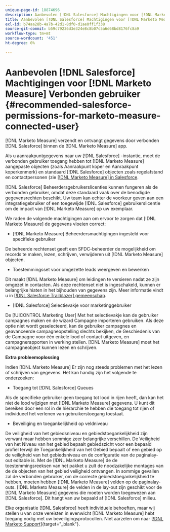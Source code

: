 ```yaml
---
unique-page-id: 18874696
description: Aanbevolen [!DNL Salesforce] Machtigingen voor [!DNL Marketo Measure] Verbonden gebruiker - [!DNL Marketo Measure] - Productdocumentatie
title: Aanbevolen [!DNL Salesforce] Machtigingen voor [!DNL Marketo Measure] Verbonden gebruiker
exl-id: b74aa28b-4a7b-42d1-8df0-d1ae0ff1f338
source-git-commit: b59c79236d3e324e8c8b07c5a6d68bd8176fc8a9
workflow-type: tm+mt
source-wordcount: '451'
ht-degree: 0%

---
```


# Aanbevolen [!DNL Salesforce] Machtigingen voor [!DNL Marketo Measure] Verbonden gebruiker {#recommended-salesforce-permissions-for-marketo-measure-connected-user}

[!DNL Marketo Measure] verzendt en ontvangt gegevens door verbonden [!DNL Salesforce] binnen de [!DNL Marketo Measure] app.

Als u aanraakpuntgegevens naar uw [!DNL Salesforce] -instantie, moet de verbonden gebruiker toegang hebben tot [!DNL Marketo Measure] aangepaste objecten (zoals Aanraakpunt koper en Aanraakpunt koperkenmerk) en standaard [!DNL Salesforce] objecten zoals regelafstand en contactpersonen (zie [[!DNL Marketo Measure] in Salesforce](/help/configuration-and-setup/marketo-measure-and-salesforce/how-marketo-measure-and-salesforce-interact.md).

[!DNL Salesforce] Beheerdersgebruikerslicenties kunnen fungeren als de verbonden gebruiker, omdat deze standaard vaak over de benodigde gegevensrechten beschikt. Uw team kan echter de voorkeur geven aan een integratiegebruiker of een toegewijde [!DNL Salesforce] gebruikerslicentie om de impact van [!DNL Marketo Measure] op uw exemplaar.

We raden de volgende machtigingen aan om ervoor te zorgen dat [!DNL Marketo Measure] de gegevens vloeien correct:

* [!DNL Marketo Measure] Beheerdersmachtigingen ingesteld voor specifieke gebruiker

De beheerde rechtenset geeft een SFDC-beheerder de mogelijkheid om records te maken, lezen, schrijven, verwijderen uit [!DNL Marketo Measure] objecten.

* Toestemmingsset voor omgezette leads weergeven en bewerken

Dit maakt [!DNL Marketo Measure] om leidingen te versieren nadat ze zijn omgezet in contacten. Als deze rechtenset niet is ingeschakeld, kunnen er belangrijke hiaten in het bijhouden van gegevens zijn. Meer informatie vindt u in [[!DNL Salesforce Trailblazer] gemeenschap](https://help.salesforce.com/articleView?id=leads_view_edit_converted.htm&amp;type=5).

* [!DNL Salesforce] Selectievakje voor marketinggebruiker

De [!UICONTROL Marketing User] Met het selectievakje kan de gebruiker campagnes maken en de wizard Campagne importeren gebruiken. Als deze optie niet wordt geselecteerd, kan de gebruiker campagnes en geavanceerde campagneopstelling slechts bekijken, de Geschiedenis van de Campagne voor één enkele lood of contact uitgeven, en campagnerapporten in werking stellen. [!DNL Marketo Measure] moet het campagneobject kunnen lezen en schrijven.

**Extra probleemoplossing**

Indien [!DNL Marketo Measure] Er zijn nog steeds problemen met het lezen of schrijven van gegevens. Het kan handig zijn het volgende te onderzoeken:

* Toegang tot [!DNL Salesforce] Queues

Als de specifieke gebruiker geen toegang tot lood in rijen heeft, dan kan het niet de lood wijzigen met [!DNL Marketo Measure] gegevens. U kunt dit bereiken door een rol in de hiërarchie te hebben die toegang tot rijen of individueel het verlenen van gebruikerstoegang toestaat.

* Beveiliging en toegankelijkheid op veldniveau

De veiligheid van het gebiedsniveau en gebiedstoegankelijkheid zijn verwant maar hebben sommige zeer belangrijke verschillen. De Veiligheid van het Niveau van het gebied bepaalt gebiedszicht voor een bepaald profiel terwijl de Toegankelijkheid van het Gebied bepaalt of een gebied op de veiligheid van het gebiedsniveau en de configuratie van de paginalay-out editable is. Met de [!DNL Marketo Measure] de de toestemmingsreeksen van het pakket u zult de noodzakelijke montages van de de objecten van het gebied veiligheid ontvangen. In sommige gevallen zal de verbonden gebruiker, om de correcte gebiedstoegankelijkheid te hebben, moeten hebben [!DNL Marketo Measure] velden op de paginalay-outs. [!DNL Marketo Measure] de velden in de lay-out zijn geschikt voor de [!DNL Marketo Measure] gegevens die moeten worden toegewezen aan [!DNL Salesforce]. Dit hangt van uw bepaald af [!DNL Salesforce] milieu.

Elke organisatie [!DNL Salesforce] heeft individuele behoeften, maar wij stellen u van onze vereisten in evenwicht [!DNL Marketo Measure] hebt toegang nodig met uw beveiligingsprotocollen. Niet aarzelen om naar [[!DNL Marketo Support]](https://nation.marketo.com/t5/support/ct-p/Support){target="_blank"}.
